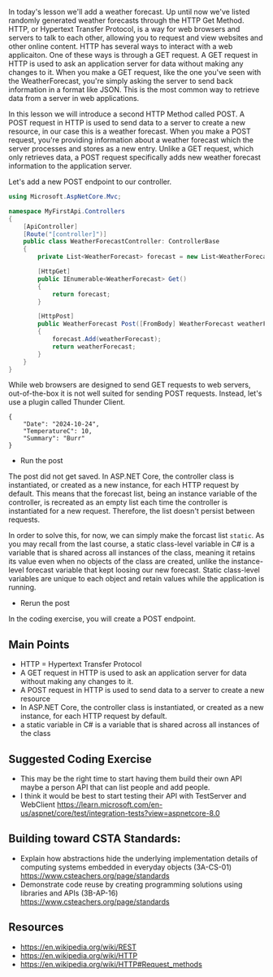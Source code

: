 In today's lesson we'll add a weather forecast.  Up until now we've listed randomly generated weather forecasts through the HTTP Get Method.
HTTP, or Hypertext Transfer Protocol, is a way for web browsers and servers to talk to each other, allowing you to request and view websites and other online content.
HTTP has several ways to interact with a web applicaiton.  One of these ways is through a GET request.  A GET request in HTTP is used to ask an application server for data without making any changes to it. 
When you make a GET request, like the one you've seen with the WeatherForecast, you're simply asking the server to send back information in a format like JSON. 
This is the most common way to retrieve data from a server in web applications.

In this lesson we will introduce a second HTTP Method called POST.  A POST request in HTTP is used to send data to a server to create a new resource, in our case this is a weather forecast. 
When you make a POST request, you're providing information about a weather forecast which the server processes and stores as a new entry. 
Unlike a GET request, which only retrieves data, a POST request specifically adds new weather forecast information to the application server.

Let's add a new POST endpoint to our controller.

``` cs
using Microsoft.AspNetCore.Mvc;

namespace MyFirstApi.Controllers
{
    [ApiController]
    [Route("[controller]")]
    public class WeatherForecastController: ControllerBase
    {
        private List<WeatherForecast> forecast = new List<WeatherForecast>();

        [HttpGet]
        public IEnumerable<WeatherForecast> Get()
        {
            return forecast;
        }

        [HttpPost]
        public WeatherForecast Post([FromBody] WeatherForecast weatherForecast)
        {
            forecast.Add(weatherForecast);
            return weatherForecast;
        }
    }
}
```

While web browsers are designed to send GET requests to web servers, out-of-the-box it is not well suited for sending POST requests.  Instead, let's use a plugin called Thunder Client.

```
{
    "Date": "2024-10-24",
    "TemperatureC": 10,
    "Summary": "Burr"
}
```

- Run the post

The post did not get saved.  In ASP.NET Core, the controller class is instantiated, or created as a new instance, for each HTTP request by default. 
This means that the forecast list, being an instance variable of the controller, is recreated as an empty list each time the controller is instantiated for a new request. 
Therefore, the list doesn't persist between requests.

In order to solve this, for now, we can simply make the forcast list `static`.  As you may recall from the last course, a static class-level variable in C# is a variable that is shared across all instances of the class, meaning it retains its value even when no objects of the class are created, unlike the instance-level forecast variable that kept loosing our new forecast.  Static class-level variables are unique to each object and retain values while the application is running.


- Rerun the post

In the coding exercise, you will create a POST endpoint.

## Main Points
- HTTP = Hypertext Transfer Protocol
- A GET request in HTTP is used to ask an application server for data without making any changes to it.
- A POST request in HTTP is used to send data to a server to create a new resource
- In ASP.NET Core, the controller class is instantiated, or created as a new instance, for each HTTP request by default.
- a static variable in C# is a variable that is shared across all instances of the class

## Suggested Coding Exercise
- This may be the right time to start having them build their own API maybe a person API that can list people and add people.
- I think it would be best to start testing their API with TestServer and WebClient https://learn.microsoft.com/en-us/aspnet/core/test/integration-tests?view=aspnetcore-8.0

## Building toward CSTA Standards:
- Explain how abstractions hide the underlying implementation details of computing systems embedded in everyday objects (3A-CS-01) https://www.csteachers.org/page/standards
- Demonstrate code reuse by creating programming solutions using libraries and APIs (3B-AP-16) https://www.csteachers.org/page/standards

## Resources
- https://en.wikipedia.org/wiki/REST
- https://en.wikipedia.org/wiki/HTTP
- https://en.wikipedia.org/wiki/HTTP#Request_methods


